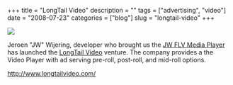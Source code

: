 +++
title = "LongTail Video"
description = ""
tags = ["advertising", "video"]
date = "2008-07-23"
categories = ["blog"]
slug = "longtail-video"
+++



  <div class="notebook-screenshot"><a href="http://www.longtailvideo.com/"><img src="http://media.konigi.com/bluga/wt4887803547803.jpg"/></a></div><p>Jeroen "JW" Wijering, developer who brought us the <a href="http://www.jeroenwijering.com/?item=JW_FLV_Player">JW FLV Media Player</a> has launched the <a href="http://www.longtailvideo.com/">LongTail Video</a> venture. The company provides a the Video Player with ad serving pre-roll, post-roll, and mid-roll options.</p>
    
  <a href="http://www.longtailvideo.com/">http://www.longtailvideo.com/</a>

